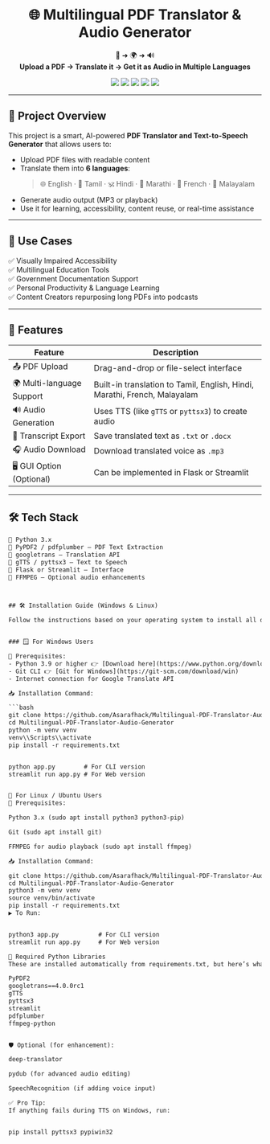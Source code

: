 
<h1 align="center">🌐 Multilingual PDF Translator & Audio Generator</h1>

<p align="center">
  📄 ➜ 🌍 ➜ 🔊<br>
  <b>Upload a PDF → Translate it → Get it as Audio in Multiple Languages</b><br>
</p>

<p align="center">
  <img src="https://img.shields.io/badge/python-3.9-blue?logo=python" />
  <img src="https://img.shields.io/badge/pdf-translation-orange" />
  <img src="https://img.shields.io/badge/text--to--speech-tts-red" />
  <img src="https://img.shields.io/badge/languages-6+-brightgreen" />
  <img src="https://img.shields.io/github/license/Asarafhack/Multilingual-PDF-Translator-Audio-Generator" />
</p>

---

## 🧠 Project Overview

This project is a smart, AI-powered **PDF Translator and Text-to-Speech Generator** that allows users to:

- Upload PDF files with readable content
- Translate them into **6 languages**:
  > 🌐 English · 🐘 Tamil · 🕉️ Hindi · 🧵 Marathi · 🥖 French · 🌴 Malayalam
- Generate audio output (MP3 or playback)
- Use it for learning, accessibility, content reuse, or real-time assistance

---

## 🎯 Use Cases

✅ Visually Impaired Accessibility  
✅ Multilingual Education Tools  
✅ Government Documentation Support  
✅ Personal Productivity & Language Learning  
✅ Content Creators repurposing long PDFs into podcasts

---

## 🚀 Features

| Feature                  | Description                                                                  |
|--------------------------|------------------------------------------------------------------------------|
| 📤 PDF Upload            | Drag-and-drop or file-select interface                                       |
| 🌍 Multi-language Support| Built-in translation to Tamil, English, Hindi, Marathi, French, Malayalam   |
| 🔊 Audio Generation      | Uses TTS (like `gTTS` or `pyttsx3`) to create audio                          |
| 📄 Transcript Export     | Save translated text as `.txt` or `.docx`                                    |
| 🎧 Audio Download        | Download translated voice as `.mp3`                                          |
| 🖥️ GUI Option (Optional) | Can be implemented in Flask or Streamlit                                     |

---

## 🛠️ Tech Stack

```txt
🔹 Python 3.x
🔹 PyPDF2 / pdfplumber – PDF Text Extraction
🔹 googletrans – Translation API
🔹 gTTS / pyttsx3 – Text to Speech
🔹 Flask or Streamlit – Interface
🔹 FFMPEG – Optional audio enhancements



## 🛠️ Installation Guide (Windows & Linux)

Follow the instructions based on your operating system to install all dependencies and run the app.


### 🪟 For Windows Users

📌 Prerequisites:
- Python 3.9 or higher 👉 [Download here](https://www.python.org/downloads/windows/)
- Git CLI 👉 [Git for Windows](https://git-scm.com/download/win)
- Internet connection for Google Translate API

📥 Installation Command:

```bash
git clone https://github.com/Asarafhack/Multilingual-PDF-Translator-Audio-Generator.git
cd Multilingual-PDF-Translator-Audio-Generator
python -m venv venv
venv\\Scripts\\activate
pip install -r requirements.txt


python app.py        # For CLI version
streamlit run app.py # For Web version


🐧 For Linux / Ubuntu Users
📌 Prerequisites:

Python 3.x (sudo apt install python3 python3-pip)

Git (sudo apt install git)

FFMPEG for audio playback (sudo apt install ffmpeg)

📥 Installation Command:

git clone https://github.com/Asarafhack/Multilingual-PDF-Translator-Audio-Generator.git
cd Multilingual-PDF-Translator-Audio-Generator
python3 -m venv venv
source venv/bin/activate
pip install -r requirements.txt
▶️ To Run:


python3 app.py           # For CLI version
streamlit run app.py     # For Web version

🧪 Required Python Libraries
These are installed automatically from requirements.txt, but here’s what you’re getting:

PyPDF2
googletrans==4.0.0rc1
gTTS
pyttsx3
streamlit
pdfplumber
ffmpeg-python


🛡️ Optional (for enhancement):

deep-translator

pydub (for advanced audio editing)

SpeechRecognition (if adding voice input)

✅ Pro Tip:
If anything fails during TTS on Windows, run:


pip install pyttsx3 pypiwin32

